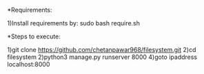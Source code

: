 
*Requirements:

1)Install requirements by: sudo bash require.sh

*Steps to execute:

1)git clone https://github.com/chetanpawar968/filesystem.git
2)cd filesystem
2)python3 manage.py runserver 8000
4)goto ipaddress localhost:8000

